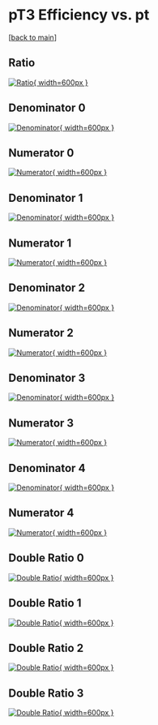 # pT3 Efficiency vs. pt

[[back to main](./)]



## Ratio

[![Ratio](../mtv/var/pT3_xtr_321_-1_eff_pt.png){ width=600px }](../mtv/var/pT3_xtr_321_-1_eff_pt.pdf)

## Denominator 0

[![Denominator](../mtv/den/pT3_xtr_321_-1_eff_pt_den0.png){ width=600px }](../mtv/den/pT3_xtr_321_-1_eff_pt_den0.pdf)

## Numerator 0

[![Numerator](../mtv/num/pT3_xtr_321_-1_eff_pt_num0.png){ width=600px }](../mtv/num/pT3_xtr_321_-1_eff_pt_num0.pdf)

## Denominator 1

[![Denominator](../mtv/den/pT3_xtr_321_-1_eff_pt_den1.png){ width=600px }](../mtv/den/pT3_xtr_321_-1_eff_pt_den1.pdf)

## Numerator 1

[![Numerator](../mtv/num/pT3_xtr_321_-1_eff_pt_num1.png){ width=600px }](../mtv/num/pT3_xtr_321_-1_eff_pt_num1.pdf)

## Denominator 2

[![Denominator](../mtv/den/pT3_xtr_321_-1_eff_pt_den2.png){ width=600px }](../mtv/den/pT3_xtr_321_-1_eff_pt_den2.pdf)

## Numerator 2

[![Numerator](../mtv/num/pT3_xtr_321_-1_eff_pt_num2.png){ width=600px }](../mtv/num/pT3_xtr_321_-1_eff_pt_num2.pdf)

## Denominator 3

[![Denominator](../mtv/den/pT3_xtr_321_-1_eff_pt_den3.png){ width=600px }](../mtv/den/pT3_xtr_321_-1_eff_pt_den3.pdf)

## Numerator 3

[![Numerator](../mtv/num/pT3_xtr_321_-1_eff_pt_num3.png){ width=600px }](../mtv/num/pT3_xtr_321_-1_eff_pt_num3.pdf)

## Denominator 4

[![Denominator](../mtv/den/pT3_xtr_321_-1_eff_pt_den4.png){ width=600px }](../mtv/den/pT3_xtr_321_-1_eff_pt_den4.pdf)

## Numerator 4

[![Numerator](../mtv/num/pT3_xtr_321_-1_eff_pt_num4.png){ width=600px }](../mtv/num/pT3_xtr_321_-1_eff_pt_num4.pdf)

## Double Ratio 0

[![Double Ratio](../mtv/ratio/pT3_xtr_321_-1_eff_pt_ratio0.png){ width=600px }](../mtv/ratio/pT3_xtr_321_-1_eff_pt_ratio0.pdf)

## Double Ratio 1

[![Double Ratio](../mtv/ratio/pT3_xtr_321_-1_eff_pt_ratio1.png){ width=600px }](../mtv/ratio/pT3_xtr_321_-1_eff_pt_ratio1.pdf)

## Double Ratio 2

[![Double Ratio](../mtv/ratio/pT3_xtr_321_-1_eff_pt_ratio2.png){ width=600px }](../mtv/ratio/pT3_xtr_321_-1_eff_pt_ratio2.pdf)

## Double Ratio 3

[![Double Ratio](../mtv/ratio/pT3_xtr_321_-1_eff_pt_ratio3.png){ width=600px }](../mtv/ratio/pT3_xtr_321_-1_eff_pt_ratio3.pdf)

